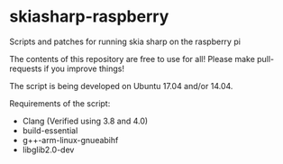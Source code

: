 # skiasharp-raspberry
Scripts and patches for running skia sharp on the raspberry pi


The contents of this repository are free to use for all! Please make pull-requests if you improve things!

The script is being developed on Ubuntu 17.04 and/or 14.04.

Requirements of the script:
- Clang (Verified using 3.8 and 4.0)
- build-essential
- g++-arm-linux-gnueabihf
- libglib2.0-dev

